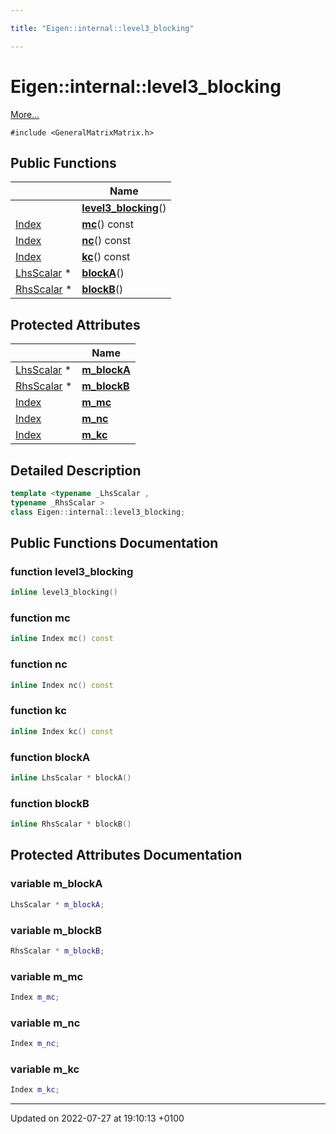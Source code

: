 ```yaml
---

title: "Eigen::internal::level3_blocking"

---
```


# Eigen::internal::level3_blocking



 [More...](#detailed-description)


`#include <GeneralMatrixMatrix.h>`

## Public Functions

|                | Name           |
| -------------- | -------------- |
| | **[level3_blocking](http://example.org/classes/classeigen_1_1internal_1_1level3__blocking/#function-level3-blocking)**() |
| <a href="http://example.org/namespaces/namespaceeigen/#typedef-index">Index</a> | **[mc](http://example.org/classes/classeigen_1_1internal_1_1level3__blocking/#function-mc)**() const |
| <a href="http://example.org/namespaces/namespaceeigen/#typedef-index">Index</a> | **[nc](http://example.org/classes/classeigen_1_1internal_1_1level3__blocking/#function-nc)**() const |
| <a href="http://example.org/namespaces/namespaceeigen/#typedef-index">Index</a> | **[kc](http://example.org/classes/classeigen_1_1internal_1_1level3__blocking/#function-kc)**() const |
| <a href="http://example.org/classes/classeigen_1_1internal_1_1level3__blocking/#typedef-lhsscalar">LhsScalar</a> * | **[blockA](http://example.org/classes/classeigen_1_1internal_1_1level3__blocking/#function-blocka)**() |
| <a href="http://example.org/classes/classeigen_1_1internal_1_1level3__blocking/#typedef-rhsscalar">RhsScalar</a> * | **[blockB](http://example.org/classes/classeigen_1_1internal_1_1level3__blocking/#function-blockb)**() |

## Protected Attributes

|                | Name           |
| -------------- | -------------- |
| <a href="http://example.org/classes/classeigen_1_1internal_1_1level3__blocking/#typedef-lhsscalar">LhsScalar</a> * | **[m_blockA](http://example.org/classes/classeigen_1_1internal_1_1level3__blocking/#variable-m-blocka)**  |
| <a href="http://example.org/classes/classeigen_1_1internal_1_1level3__blocking/#typedef-rhsscalar">RhsScalar</a> * | **[m_blockB](http://example.org/classes/classeigen_1_1internal_1_1level3__blocking/#variable-m-blockb)**  |
| <a href="http://example.org/namespaces/namespaceeigen/#typedef-index">Index</a> | **[m_mc](http://example.org/classes/classeigen_1_1internal_1_1level3__blocking/#variable-m-mc)**  |
| <a href="http://example.org/namespaces/namespaceeigen/#typedef-index">Index</a> | **[m_nc](http://example.org/classes/classeigen_1_1internal_1_1level3__blocking/#variable-m-nc)**  |
| <a href="http://example.org/namespaces/namespaceeigen/#typedef-index">Index</a> | **[m_kc](http://example.org/classes/classeigen_1_1internal_1_1level3__blocking/#variable-m-kc)**  |

## Detailed Description

```cpp
template <typename _LhsScalar ,
typename _RhsScalar >
class Eigen::internal::level3_blocking;
```

## Public Functions Documentation

### function level3_blocking

```cpp
inline level3_blocking()
```


### function mc

```cpp
inline Index mc() const
```


### function nc

```cpp
inline Index nc() const
```


### function kc

```cpp
inline Index kc() const
```


### function blockA

```cpp
inline LhsScalar * blockA()
```


### function blockB

```cpp
inline RhsScalar * blockB()
```


## Protected Attributes Documentation

### variable m_blockA

```cpp
LhsScalar * m_blockA;
```


### variable m_blockB

```cpp
RhsScalar * m_blockB;
```


### variable m_mc

```cpp
Index m_mc;
```


### variable m_nc

```cpp
Index m_nc;
```


### variable m_kc

```cpp
Index m_kc;
```


-------------------------------

Updated on 2022-07-27 at 19:10:13 +0100